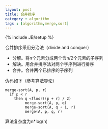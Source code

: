 ```yaml
---
layout: post
title: 合并排序
category : algorithm
tags : [algorithm,merge,sort]
---
```

{% include JB/setup %}

合并排序采用分治法（divide and conquer）   
+ 分解。将n个元素分成两个含n/2个元素的子序列
+ 解决。用合并排序法对两个字序列进行排序
+ 合并。合并两个已排序的子序列  

伪码如下（参考算法导论）

    merge-sort(A, p, r)
      if p < r
        then q <floor((p + r) / 2)
             merge-sort(A, p, q)
             merge-sort(A, q + 1, r)
             merge(A, p, q, r)

算法复杂度为n*log(n)
